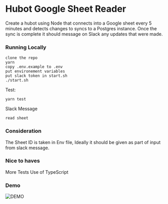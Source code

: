 # Hubot Google Sheet Reader

Create a hubot using Node that connects into a Google sheet every 5 minutes and detects changes to syncs to a Postgres instance. Once the sync is complete it should message on Slack any updates that were made.

### Running Locally

    clone the repo
    yarn
    copy .env.example to .env
    put environement variables
    put slack token in start.sh
    ./start.sh

Test:

    yarn test

Slack Message

    read sheet

### Consideration

The Sheet ID is taken in Env file, Ideally it should be given as part of input from slack message.

### Nice to haves

More Tests
Use of TypeScript

### Demo

![DEMO](https://media.giphy.com/media/XEI7jPqx8rkndA4yfF/giphy.gif)
